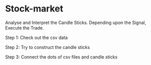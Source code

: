 # Stock-market
Analyse and Interpret the Candle Sticks. Depending upon the Signal, Execute the Trade.

Step 1: Check out the csv data

Step 2: Try to construct the candle sticks

Step 3: Connect the dots of csv files and candle sticks
